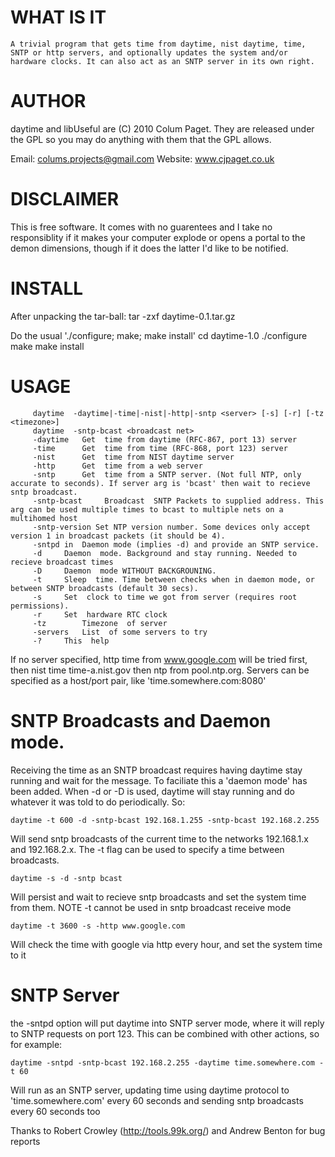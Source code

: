 WHAT IS IT
==========
	A trivial program that gets time from daytime, nist daytime, time, SNTP or http servers, and optionally updates the system and/or hardware clocks. It can also act as an SNTP server in its own right.

AUTHOR
======
daytime and libUseful are (C) 2010 Colum Paget. They are released under the GPL so you may do anything with them that the GPL allows.

Email: colums.projects@gmail.com
Website: www.cjpaget.co.uk

DISCLAIMER
==========
  This is free software. It comes with no guarentees and I take no responsiblity if it makes your computer explode or opens a portal to the demon dimensions, though if it does the latter I'd like to be notified.

INSTALL
=======
After unpacking the tar-ball:
    tar -zxf daytime-0.1.tar.gz

Do the usual './configure; make; make install'
    cd daytime-1.0
    ./configure
    make
    make install


USAGE
=====

		 daytime  -daytime|-time|-nist|-http|-sntp <server> [-s] [-r] [-tz <timezone>]
		 daytime  -sntp-bcast <broadcast net>
		 -daytime	Get  time from daytime (RFC-867, port 13) server
		 -time		Get  time from time (RFC-868, port 123) server
		 -nist		Get  time from NIST daytime server
		 -http		Get  time from a web server
		 -sntp		Get  time from a SNTP server. (Not full NTP, only accurate to seconds). If server arg is 'bcast' then wait to recieve sntp broadcast.
		 -sntp-bcast	 Broadcast  SNTP Packets to supplied address. This arg can be used multiple times to bcast to multiple nets on a multihomed host
		 -sntp-version Set NTP version number. Some devices only accept version 1 in broadcast packets (it should be 4).
		 -sntpd	in  Daemon mode (implies -d) and provide an SNTP service.
		 -d		Daemon  mode. Background and stay running. Needed to recieve broadcast times
		 -D		Daemon  mode WITHOUT BACKGROUNING.
		 -t		Sleep  time. Time between checks when in daemon mode, or between SNTP broadcasts (default 30 secs).
		 -s		Set  clock to time we got from server (requires root permissions).
		 -r		Set  hardware RTC clock
		 -tz		Timezone  of server
		 -servers	List  of some servers to try
		 -?		This  help

If no server specified, http time from www.google.com will be tried first, then nist time time-a.nist.gov then ntp from pool.ntp.org.
Servers can be specified as a host/port pair, like 'time.somewhere.com:8080'

SNTP Broadcasts and Daemon mode.
================================

Receiving the time as an SNTP broadcast requires having daytime stay running and wait for the message. To faciliate this a 'daemon mode' has been added. When -d or -D is used, daytime will stay running and do whatever it was told to do periodically. So:


	daytime -t 600 -d -sntp-bcast 192.168.1.255 -sntp-bcast 192.168.2.255


Will send sntp broadcasts of the current time to the networks 192.168.1.x and 192.168.2.x. The -t flag can be used to specify a time between broadcasts.

	daytime -s -d -sntp bcast

Will persist and wait to recieve sntp broadcasts and set the system time from them. NOTE -t cannot be used in sntp broadcast receive mode

	daytime -t 3600 -s -http www.google.com

Will check the time with google via http every hour, and set the system time to it


SNTP Server
===========

the -sntpd option will put daytime into SNTP server mode, where it will reply to SNTP requests on port 123. This can be combined with other actions, so for example:

	daytime -sntpd -sntp-bcast 192.168.2.255 -daytime time.somewhere.com -t 60

Will run as an SNTP server, updating time using daytime protocol to 'time.somewhere.com' every 60 seconds and sending sntp broadcasts every 60 seconds too

Thanks to Robert Crowley (http://tools.99k.org/) and Andrew Benton for bug reports
